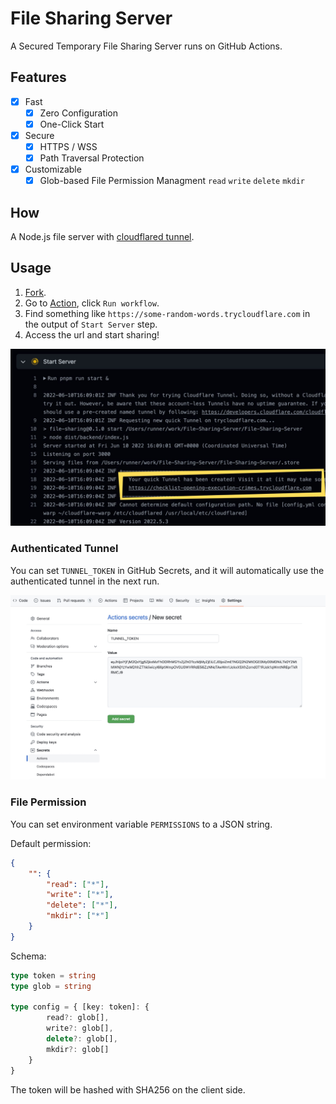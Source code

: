 # File Sharing Server

A Secured Temporary File Sharing Server runs on GitHub Actions.

## Features

- [x] Fast
  - [x] Zero Configuration
  - [x] One-Click Start
- [x] Secure
  - [x] HTTPS / WSS
  - [x] Path Traversal Protection
- [x] Customizable
  - [x] Glob-based File Permission Managment `read` `write` `delete` `mkdir`

## How

A Node.js file server with [cloudflared tunnel](https://try.cloudflare.com/).

## Usage

1. [Fork](https://github.com/JacobLinCool/File-Sharing-Server/fork).
2. Go to [Action](../../actions/workflows/file-sharing.yml), click `Run workflow`.
3. Find something like `https://some-random-words.trycloudflare.com` in the output of `Start Server` step.
4. Access the url and start sharing!

![find URL](./screenshots/find-url.jpg)

### Authenticated Tunnel

You can set `TUNNEL_TOKEN` in GitHub Secrets, and it will automatically use the authenticated tunnel in the next run.

![set token](./screenshots/set-token.jpg)

### File Permission

You can set environment variable `PERMISSIONS` to a JSON string.

Default permission:

```json
{
    "": {
        "read": ["*"],
        "write": ["*"],
        "delete": ["*"],
        "mkdir": ["*"]
    }
}
```

Schema:

```ts
type token = string
type glob = string

type config = { [key: token]: {
        read?: glob[],
        write?: glob[],
        delete?: glob[],
        mkdir?: glob[]
    }
}
```

The token will be hashed with SHA256 on the client side.
